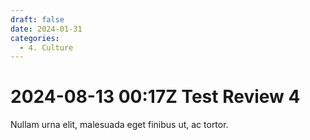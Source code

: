 ```yaml
---
draft: false
date: 2024-01-31 
categories:
  - 4. Culture
---
```


# 2024-08-13 00:17Z Test Review 4

Nullam urna elit, malesuada eget finibus ut, ac tortor.